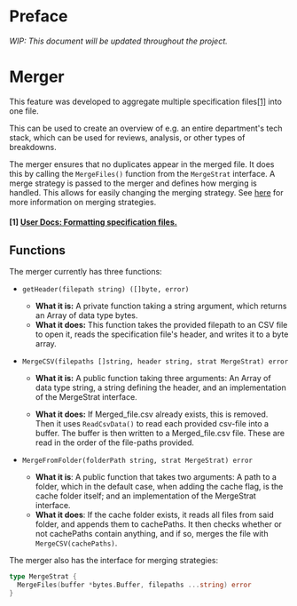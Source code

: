 # Preface

*WIP: This document will be updated throughout the project.*

# Merger

This feature was developed to aggregate multiple specification files[[1]](#1-user-docs--formatting-specification-files) into one file.

This can be used to create an overview of e.g. an entire department's tech stack, which can be used for reviews, analysis, or other types of breakdowns.

The merger ensures that no duplicates appear in the merged file. It does this by calling the `MergeFiles()` function from the `MergeStrat` interface. A merge strategy is passed to the merger and defines how merging is handled. This allows for easily changing the merging strategy. See [here](./merger_strategies.md) for more information on merging strategies.

#### [1] [User Docs: Formatting specification files.](../user_docs/spec_file_format.md)

## Functions

The merger currently has three functions:

* `getHeader(filepath string) ([]byte, error)`
  * **What it is:** A private function taking a string argument, which returns an Array of data type bytes.
  * **What it does:** This function takes the provided filepath to an CSV file to open it, reads the specification file's header, and writes it to a byte array.

* `MergeCSV(filepaths []string, header string, strat MergeStrat) error`
  * **What it is:** A public function taking three arguments: An Array of data type string, a string defining the header, and an implementation of the MergeStrat interface.

  * **What it does:** If Merged_file.csv already exists, this is removed. Then it uses `ReadCsvData()` to read each provided csv-file into a buffer. The buffer is then written to a Merged_file.csv file. These are read in the order of the file-paths provided.
  
* `MergeFromFolder(folderPath string, strat MergeStrat) error`
  * **What it is**: A public function that takes two arguments: A path to a folder, which in the default case, when adding the cache flag, is the cache folder itself; and an implementation of the MergeStrat interface.
  * **What it does**: If the cache folder exists, it reads all files from said folder, and appends them to cachePaths. It then checks whether or not cachePaths contain anything, and if so, merges the file with `MergeCSV(cachePaths)`.

The merger also has the interface for merging strategies:

```Go
type MergeStrat {
  MergeFiles(buffer *bytes.Buffer, filepaths ...string) error
}
```